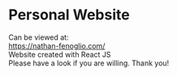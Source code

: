 # Personal Website
Can be viewed at: </br>
https://nathan-fenoglio.com/
</br>
Website created with React JS </br>
Please have a look if you are willing. Thank you!


